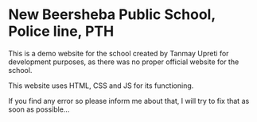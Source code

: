 # New Beersheba Public School, Police line, PTH

This is a demo website for the school created by Tanmay Upreti for development purposes, as there was no proper official website for the school.

This website uses HTML, CSS and JS for its functioning.

If you find any error so please inform me about that, I will try to fix that as soon as possible...
